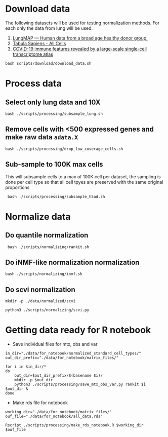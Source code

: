 # Download data

The following datasets will be used for testing normalization methods. For each only the data from lung will be used.

1. [LungMAP — Human data from a broad age healthy donor group.](https://cellxgene.cziscience.com/collections/625f6bf4-2f33-4942-962e-35243d284837)
2. [Tabula Sapiens - All Cells](https://cellxgene.cziscience.com/collections/e5f58829-1a66-40b5-a624-9046778e74f5)
2. [COVID-19 immune features revealed by a large-scale single-cell transcriptome atlas](https://cellxgene.cziscience.com/collections/0a839c4b-10d0-4d64-9272-684c49a2c8ba)


```
bash scripts/download/download_data.sh
```

# Process data

## Select only lung data and 10X

```
bash ./scripts/processing/subsample_lung.sh
```

## Remove cells with <500 expressed genes and make raw data `adata.X`

```
bash ./scripts/processing/drop_low_coverage_cells.sh  
```

## Sub-sample to 100K max cells

This will subsample cells to a max of 100K cell per dataset, the sampling is done per cell type so that all cell tpyes are preserved with the same original proportions

```
 bash ./scripts/processing/subsample_h5ad.sh
```

# Normalize data 

## Do quantile normalization

```
 bash ./scripts/normalizing/rankit.sh
```

## Do iNMF-like normalization normalization

```
bash ./scripts/normalizing/inmf.sh
```

## Do scvi normalization

```
mkdir -p ./data/normalized/scvi

python3 ./scripts/normalizing/scvi.py
```


# Getting data ready for R notebook


- Save individual files for mtx, obs and var

```
in_dir="./data/for_notebook/normalized_standard_cell_types/"
out_dir_prefix="./data/for_notebook/matrix_files/"

for i in $in_dir/*
do
    out_dir=$out_dir_prefix/$(basename $i)/
    mkdir -p $out_dir
    python3 ./scripts/processing/save_mtx_obs_var.py rankit $i $out_dir &
done
```
- Make rds file for notebook

```
working_dir="./data/for_notebook/matrix_files/"
ouf_file="./data/for_notebook/all_data.rds"

Rscript ./scripts/processing/make_rds_notebook.R $working_dir $ouf_file
```
